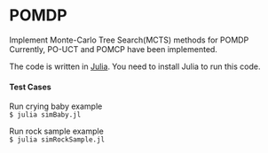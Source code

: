 POMDP
=====

Implement Monte-Carlo Tree Search(MCTS) methods for POMDP  
Currently, PO-UCT and POMCP have been implemented.

The code is written in [Julia](http://julialang.org). You need to install Julia to run this code.

#### Test Cases

Run crying baby example  
`$ julia simBaby.jl`

Run rock sample example  
`$ julia simRockSample.jl`
